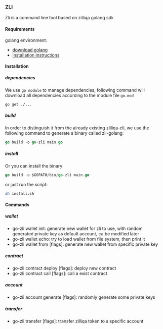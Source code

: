 ### ZLI

Zli is a command line tool based on zilliqa golang sdk

#### Requirements

golang environment:

* [download golang](https://golang.org/dl/)
* [installation instructions](https://golang.org/doc/install)

#### Installation

<h5> dependencies </h5>

We use `go module` to manage dependencies, following command will download all dependencies according to the module file `go.mod`

```
go get ./...
```

<h5> build </h5>

In order to distinguish it from the already existing zilliqa-cli, we use the following command to generate a binary called zli-golang:

```go
go build -o go-zli main.go
```

<h5> install </h5>

Or you can install the binary:

```go
go build -o $GOPATH/bin/go-zli main.go
```

or just run the script:

```bash
sh install.sh
```

#### Commands

<h5> wallet </h5>

* go-zli wallet init: generate new wallet for zli to use, with random generated private key as default account, ca be modified later
* go-zli wallet echo: try to load wallet from file system, then print it
* go-zli wallet from [flags]: generate new wallet from specific private key

<h5> contract </h5>

* go-zli contract deploy [flags]: deploy new contract
* go-zli contract call [flags]: call a exist contract

<h5> account </h5>

* go-zli account generate [flags]: randomly generate some private keys

<h5> transfer </h5>

* go-zli transfer [flags]: transfer zilliqa token to a specific account